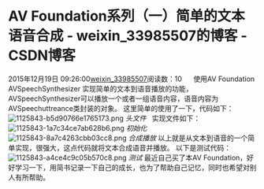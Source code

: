 # AV Foundation系列（一）简单的文本语音合成 - weixin_33985507的博客 - CSDN博客
2015年12月19日 09:26:00[weixin_33985507](https://me.csdn.net/weixin_33985507)阅读数：10
     使用AV Foundation AVSpeechSynthesizer 实现简单的文本到语音播放的功能，AVSpeechSynthesizer可以播放一个或者一组语音内容，语音内容为AVSpeechuttreance类封装的对象。 这里简单的使用了一下，代码如下：
![1125843-b5d90766e1765173.png](https://upload-images.jianshu.io/upload_images/1125843-b5d90766e1765173.png)
*头文件*
  实现文件如下：
![1125843-1a7c34ce7ab628b6.png](https://upload-images.jianshu.io/upload_images/1125843-1a7c34ce7ab628b6.png)
*初始化*
![1125843-8a7c4263cbb03cc8.png](https://upload-images.jianshu.io/upload_images/1125843-8a7c4263cbb03cc8.png)
*合成播放*
以上就是从文本到语音的一个简单实现，很强大，这点代码就将文本合成语音并播放。
以下是测试代码：
![1125843-a4ce4c9c05b570c8.png](https://upload-images.jianshu.io/upload_images/1125843-a4ce4c9c05b570c8.png)
*测试*
最近自己买了本AV Foundation，好好学习一下，用简书记录一下自己的成长，也为了帮助自己记忆，同时也希望对别人有所帮助。
